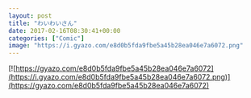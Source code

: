 ```yaml
---
layout: post
title: "わいわいさん"
date: 2017-02-16T08:30:41+00:00
categories: ["Comic"]
image: "https://i.gyazo.com/e8d0b5fda9fbe5a45b28ea046e7a6072.png"
---
```


[![https://gyazo.com/e8d0b5fda9fbe5a45b28ea046e7a6072](https://i.gyazo.com/e8d0b5fda9fbe5a45b28ea046e7a6072.png)](https://gyazo.com/e8d0b5fda9fbe5a45b28ea046e7a6072)
